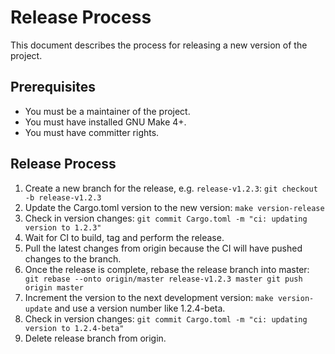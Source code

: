 # Release Process

This document describes the process for releasing a new version of the
project.

## Prerequisites

- You must be a maintainer of the project.
- You must have installed GNU Make 4+.
- You must have committer rights.

## Release Process

1.  Create a new branch for the release, e.g. `release-v1.2.3`:
    `git checkout -b release-v1.2.3`
2.  Update the Cargo.toml version to the new version:
    `make version-release`
3.  Check in version changes: `git commit Cargo.toml -m "ci: updating version to 1.2.3"`
4.  Wait for CI to build, tag and perform the release.
5.  Pull the latest changes from origin because the CI will have pushed changes to the branch.
6.  Once the release is complete, rebase the release branch into master: `
    git rebase --onto origin/master release-v1.2.3 master
    git push origin master`
7.  Increment the version to the next development version: `make version-update` and
    use a version number like 1.2.4-beta.
8.  Check in version changes: `git commit Cargo.toml -m "ci: updating version to 1.2.4-beta"`
9.  Delete release branch from origin.